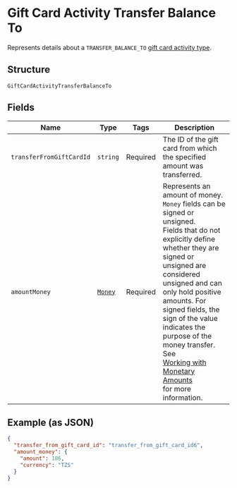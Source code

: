 
# Gift Card Activity Transfer Balance To

Represents details about a `TRANSFER_BALANCE_TO` [gift card activity type](../models/gift-card-activity-type.md).

## Structure

`GiftCardActivityTransferBalanceTo`

## Fields

| Name | Type | Tags | Description |
|  --- | --- | --- | --- |
| `transferFromGiftCardId` | `string` | Required | The ID of the gift card from which the specified amount was transferred. |
| `amountMoney` | [`Money`](../models/money.md) | Required | Represents an amount of money. `Money` fields can be signed or unsigned.<br/>Fields that do not explicitly define whether they are signed or unsigned are<br/>considered unsigned and can only hold positive amounts. For signed fields, the<br/>sign of the value indicates the purpose of the money transfer. See<br/>[Working with Monetary Amounts](https://developer.squareup.com/docs/build-basics/working-with-monetary-amounts)<br/>for more information. |

## Example (as JSON)

```json
{
  "transfer_from_gift_card_id": "transfer_from_gift_card_id6",
  "amount_money": {
    "amount": 186,
    "currency": "TZS"
  }
}
```

